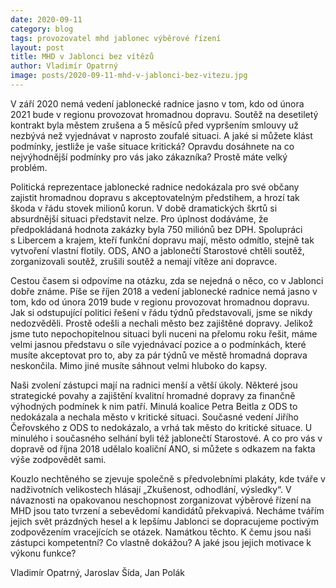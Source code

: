 ```yaml
---
date: 2020-09-11
category: blog
tags: provozovatel mhd jablonec výběrové řízení
layout: post
title: MHD v Jablonci bez vítězů
author: Vladimír Opatrný
image: posts/2020-09-11-mhd-v-jablonci-bez-vitezu.jpg
---
```

V září 2020 nemá vedení jablonecké radnice jasno v tom, kdo od února 2021 bude v regionu provozovat hromadnou dopravu. Soutěž na desetiletý kontrakt byla městem zrušena a 5 měsíců před vypršením smlouvy už nezbývá než vyjednávat v naprosto zoufalé situaci. A jaké si můžete klást podmínky, jestliže je vaše situace kritická? Opravdu dosáhnete na co nejvýhodnější podmínky pro vás jako zákazníka? Prostě máte velký problém.

Politická reprezentace jablonecké radnice nedokázala pro své občany zajistit hromadnou dopravu s akceptovatelným předstihem, a hrozí tak škoda v řádu stovek milionů korun. V době dramatických škrtů si absurdnější situaci představit nelze. Pro úplnost dodáváme, že předpokládaná hodnota zakázky byla 750 miliónů bez DPH. Spolupráci s Libercem a krajem, kteří funkční dopravu mají, město odmítlo, stejně tak vytvoření vlastní flotily. ODS, ANO a jablonečtí Starostové chtěli soutěž, zorganizovali soutěž, zrušili soutěž a nemají vítěze ani dopravce. 

Cestou časem si odpovíme na otázku, zda se nejedná o něco, co v Jablonci dobře známe. Píše se říjen 2018 a vedení jablonecké radnice nemá jasno v tom, kdo od února 2019 bude v regionu provozovat hromadnou dopravu. Jak si odstupující politici řešení v řádu týdnů představovali, jsme se nikdy nedozvěděli. Prostě odešli a nechali město bez zajištěné dopravy. Jelikož jsme tuto nepochopitelnou situaci byli nuceni na přelomu roku řešit, máme velmi jasnou představu o síle vyjednávací pozice a o podmínkách, které musíte akceptovat pro to, aby za pár týdnů ve městě hromadná doprava neskončila. Mimo jiné musíte sáhnout velmi hluboko do kapsy.

Naši zvolení zástupci mají na radnici menší a větší úkoly. Některé jsou strategické povahy a zajištění kvalitní hromadné dopravy za finančně výhodných podmínek k nim patří. Minulá koalice Petra Beitla z ODS to nedokázala a nechala město v kritické situaci. Současné vedení Jiřího Čeřovského z ODS to nedokázalo, a vrhá tak město do kritické situace. U minulého i současného selhání byli též jablonečtí Starostové. A co pro vás v dopravě od října 2018 udělalo koaliční ANO, si můžete s odkazem na fakta výše zodpovědět sami.

Kouzlo nechtěného se zjevuje společně s předvolebními plakáty, kde tváře v nadživotních velikostech hlásají „Zkušenost, odhodlání, výsledky“. V návaznosti na opakovanou neschopnost zorganizovat výběrové řízení na MHD jsou tato tvrzení a sebevědomí kandidátů překvapivá. Necháme tvářím jejich svět prázdných hesel a k lepšímu Jablonci se dopracujeme poctivým zodpovězením vracejících se otázek. Namátkou těchto. K čemu jsou naši zástupci kompetentní? Co vlastně dokážou? A jaké jsou jejich motivace k výkonu funkce?

Vladimír Opatrný, Jaroslav Šída, Jan Polák